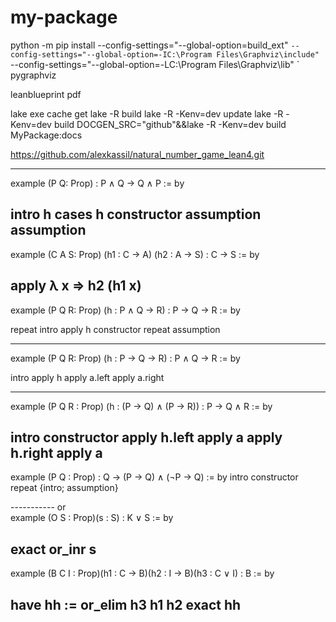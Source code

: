 # my-package


python -m pip install --config-settings="--global-option=build_ext" `
                      --config-settings="--global-option=-IC:\Program Files\Graphviz\include" `
                      --config-settings="--global-option=-LC:\Program Files\Graphviz\lib" `
                      pygraphviz

                      

leanblueprint pdf

lake exe cache get
lake -R build
lake -R -Kenv=dev update
lake -R -Kenv=dev build
DOCGEN_SRC="github"&&lake -R -Kenv=dev build MyPackage:docs

https://github.com/alexkassil/natural_number_game_lean4.git







--------
example (P Q: Prop) : P ∧ Q → Q ∧ P := by

intro h
cases h
constructor
assumption
assumption
--------
example (C A S: Prop) (h1 : C → A) (h2 : A → S) : C → S := by

apply λ x => h2 (h1 x)
-----------

example (P Q R: Prop) (h : P ∧ Q → R) : P → Q → R := by

repeat intro
apply h
constructor
repeat assumption 

------

example (P Q R: Prop) (h : P → Q → R) : P ∧ Q → R := by

intro 
apply h
apply a.left
apply a.right

------------
example (P Q R : Prop) (h : (P → Q) ∧ (P → R)) : P → Q ∧ R := by

intro
constructor
apply h.left
apply a
apply h.right
apply a
-------------

example (P Q : Prop) : Q → (P → Q) ∧ (¬P → Q) := by
intro
constructor
repeat {intro; assumption}

-----------   or   
example (O S : Prop)(s : S) : K ∨ S := by

exact or_inr s
----------
example (B C I : Prop)(h1 : C → B)(h2 : I → B)(h3 : C ∨ I) : B := by

have hh := or_elim h3 h1 h2
exact hh
---------------
